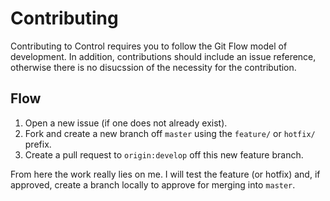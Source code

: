 # Contributing

Contributing to Control requires you to follow the Git Flow model of development. In addition, contributions should include an issue reference, otherwise there is no disucssion of the necessity for the contribution.

## Flow

1. Open a new issue (if one does not already exist).
2. Fork and create a new branch off `master` using the `feature/` or `hotfix/` prefix.
3. Create a pull request to `origin:develop` off this new feature branch.

From here the work really lies on me. I will test the feature (or hotfix) and, if approved, create a branch locally to approve for merging into `master`.
